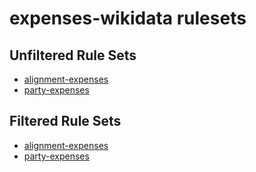 # expenses-wikidata rulesets

## Unfiltered Rule Sets

* [alignment-expenses](alignmentExpensesTaskRuleset.txt)
* [party-expenses](partyExpensesTaskRuleset.txt)

## Filtered Rule Sets

* [alignment-expenses](alignmentExpensesTaskRulesetFiltered.txt)
* [party-expenses](partyExpensesTaskRulesetFiltered.txt)

